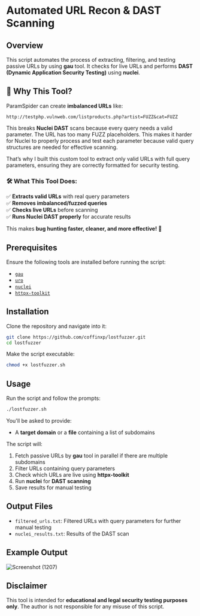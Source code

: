 # Automated URL Recon & DAST Scanning

## Overview
This script automates the process of extracting, filtering, and testing passive URLs by using **gau** tool. It checks for live URLs and performs **DAST (Dynamic Application Security Testing)** using **nuclei**.

## 🚀 Why This Tool?

ParamSpider can create **imbalanced URLs** like:  
```
http://testphp.vulnweb.com/listproducts.php?artist=FUZZ&cat=FUZZ
```
This breaks **Nuclei DAST** scans because every query needs a valid parameter. The URL has too many FUZZ placeholders. This makes it harder for Nuclei to properly process and test each parameter because valid query structures are needed for effective scanning.

That’s why I built this custom tool to extract only valid URLs with full query parameters, ensuring they are correctly formatted for security testing.

### 🛠️ What This Tool Does:  
✅ **Extracts valid URLs** with real query parameters  
✅ **Removes imbalanced/fuzzed queries**  
✅ **Checks live URLs** before scanning  
✅ **Runs Nuclei DAST properly** for accurate results  

This makes **bug hunting faster, cleaner, and more effective!** 🚀

## Prerequisites
Ensure the following tools are installed before running the script:

- [`gau`](https://github.com/lc/gau)
- [`uro`](https://github.com/s0md3v/uro)
- [`nuclei`](https://github.com/projectdiscovery/nuclei)
- [`httpx-toolkit`](https://github.com/projectdiscovery/httpx)

## Installation
Clone the repository and navigate into it:
```bash
git clone https://github.com/coffinxp/lostfuzzer.git
cd lostfuzzer
```
Make the script executable:
```bash
chmod +x lostfuzzer.sh
```

## Usage
Run the script and follow the prompts:
```bash
./lostfuzzer.sh
```
You'll be asked to provide:
- A **target domain** or a **file** containing a list of subdomains

The script will:
1. Fetch passive URLs by **gau** tool in parallel if there are multiple subdomains
2. Filter URLs containing query parameters
3. Check which URLs are live using **httpx-toolkit**
4. Run **nuclei** for **DAST scanning**
5. Save results for manual testing

## Output Files
- `filtered_urls.txt`: Filtered URLs with query parameters for further manual testing
- `nuclei_results.txt`: Results of the DAST scan

## Example Output
![Screenshot (1207)](https://github.com/user-attachments/assets/d663b424-2a89-4439-b54e-ba54e7397e21)

## Disclaimer
This tool is intended for **educational and legal security testing purposes only**. The author is not responsible for any misuse of this script.
